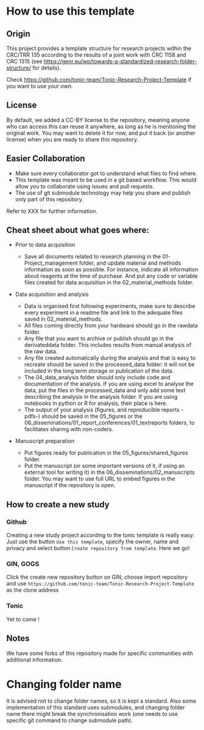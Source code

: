 # How to use this template

## Origin

This project provides a template structure for research projects within the CRC/TRR 135 according to the results of a joint work with CRC 1158 and CRC 1315 (see <https://genr.eu/wp/towards-a-standardized-research-folder-structure/> for details).

Check <https://github.com/tonic-team/Tonic-Research-Project-Template> if you want to use your own.

## License

By default, we added a CC-BY license to the repository, meaning anyone who can access this can reuse it anywhere, as long as he is mentioning the original work. You may want to delete it for now, and put it back (or another license) when you are ready to share this repository.

## Easier Collaboration

- Make sure every collaborator got to understand what files to find where.
- This template was meant to be used in a git based workflow. This would allow you to collaborate using issues and pull requests.
- The use of git submodule technology may help you share and publish only part of this repository. 

Refer to XXX for further information.

## Cheat sheet about what goes where:

- Prior to data acquisition
    - Save all documents related to research planning in the 01-Project_management folder, and update material and methods information as soon as possible.
      For instance, indicate all information about reagents at the time of purchase.
      And put any code or variable files created for data acquisition in the 02_material_methods folder.

- Data acquisition and analysis
    - Data is organised first following experiments, make sure to describe every experiment in a readme file and link to the adequate files saved in 02_material_methods.
    - All files coming directly from your hardware should go in the rawdata folder.
    - Any file that you want to archive or publish should go in the derivateddata folder. This includes results from manual analysis of the raw data.
    - Any file created automatically during the analysis and that is easy to recreate should be saved in the processed_data folder: it will not be included in the long term storage or publication of the data.
    - The 04_data_analysis folder should only include code and documentation of the analysis. If you are using excel to analyse the data, put the files in the processed_data and only add some text describing the analysis in the analysis folder. If you are using notebooks in python or R for analysis, their place is here.
    - The output of your analysis (figures, and reproducible reports -pdfs-) should be saved in the 05_figures or the 06_disseminations/01_report_conferences/01_textreports folders, to facilitates sharing with non-coders.

- Manuscript preparation
    - Put figures ready for publication in the 05_figures/shared_figures folder.
    - Put the manuscript (or some important versions of it, if using an external tool for writing it) in the 06_disseminations/02_manuscripts folder. You may want to use full URL to embed figures in the manuscript if the repository is open.



## How to create a new study


### Github

Creating a new study project according to the tonic template is really easy: Just use the button `Use this template`, specify the owner, name and privacy and select button `Create repository from template`. Here we go!

### GIN, GOGS

Click the create new repository button on GIN, choose import repository and use `https://github.com/tonic-team/Tonic-Research-Project-Template` as the clone address

### Tonic

Yet to come !

## Notes
  
We have some forks of this repository made for specific communities with additional information.

# Changing folder name

It is advised not to change folder names, so it is kept a standard. Also some implementation of this standard uses submodules, and changing folder name there might break the synchronisation work (one needs to use specific git command to change submodule path).